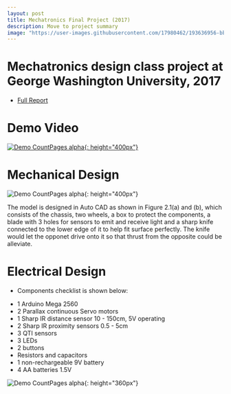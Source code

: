 ```yaml
---
layout: post
title: Mechatronics Final Project (2017)
description: Move to project summary
image: "https://user-images.githubusercontent.com/17980462/193636956-bb2de0b4-cf6f-470c-b0be-2fac3f1d80a3.png"
---
```

Mechatronics design class project at George Washington University, 2017
=============

* [Full Report](https://drive.google.com/file/d/0B70VcBfPVyXCcnBieW52aXhXMms/view?usp=sharing&resourcekey=0-fFHhLzUO0c0UKWGsj3hToQ)


Demo Video
==============

[![Demo CountPages alpha](https://user-images.githubusercontent.com/17980462/193636956-bb2de0b4-cf6f-470c-b0be-2fac3f1d80a3.png){: height="400px"}](https://user-images.githubusercontent.com/17980462/180151620-37250613-1ab7-43f3-bf49-7c5bee0e9499.mp4)



Mechanical Design
==============

![Demo CountPages alpha](https://user-images.githubusercontent.com/17980462/193636531-1a77bab3-ba14-49d9-8c1e-7e3a69f11006.png){: height="400px"}


The model is designed in Auto CAD as shown in Figure 2.1(a) and (b), which consists of
the chassis, two wheels, a box to protect the components, a blade with 3 holes for
sensors to emit and receive light and a sharp knife connected to the lower edge of it to
help fit surface perfectly. The knife would let the opponet drive onto it so that thrust
from the opposite could be alleviate.


Electrical Design
==============
* Components checklist is shown below:
- 1 Arduino Mega 2560
- 2 Parallax continuous Servo motors
- 1 Sharp IR distance sensor 10 - 150cm, 5V operating
- 2 Sharp IR proximity sensors 0.5 - 5cm
- 3 QTI sensors
- 3 LEDs
- 2 buttons
- Resistors and capacitors
- 1 non-rechargeable 9V battery
- 4 AA batteries 1.5V

![Demo CountPages alpha](https://user-images.githubusercontent.com/17980462/193636789-1795d958-d934-4004-aaac-e89d58cda9e5.png){: height="360px"}

